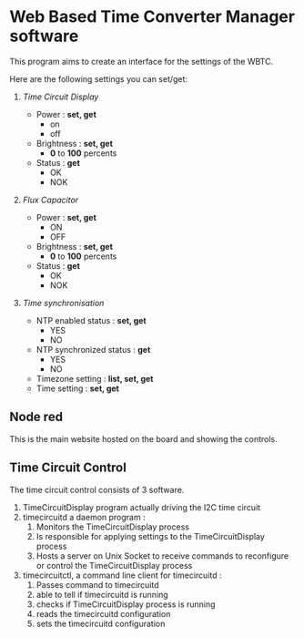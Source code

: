 # Web Based Time Converter Manager software

This program aims to create an interface for the settings of the WBTC.

Here are the following settings you can set/get:

1. *Time Circuit Display*
    + Power : **set, get**
        + on
        + off
    + Brightness : **set, get**
        + **0** to **100** percents
    + Status : **get**
        + OK
        + NOK
2. *Flux Capacitor*
    + Power : **set, get**
        + ON
        + OFF
    + Brightness : **set, get**
        + **0** to **100** percents
    + Status : **get**
        + OK
        + NOK

3. *Time synchronisation*
    + NTP enabled status : **set, get**
        + YES
        + NO
    + NTP synchronized status : **get**
        + YES
        + NO
    + Timezone setting : **list, set, get**
    + Time setting : **set, get**

## Node red

This is the main website hosted on the board and showing the controls.


## Time Circuit Control

The time circuit control consists of 3 software.

1. TimeCircuitDisplay program actually driving the I2C time circuit
2. timecircuitd a daemon program :
    1. Monitors the TimeCircuitDisplay process
    2. Is responsible for applying settings to the TimeCircuitDisplay process
    3. Hosts a server on Unix Socket to receive commands to reconfigure or control the TimeCircuitDisplay process
3. timecircuitctl, a command line client for timecircuitd :
    1. Passes command to timecircuitd 
    2. able to tell if timecircuitd is running
    3. checks if TimeCircuitDisplay process is running
    4. reads the timecircuitd configuration
    5. sets the timecircuitd configuration